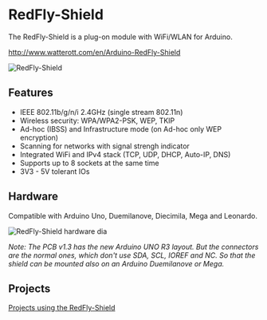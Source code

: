 # RedFly-Shield
The RedFly-Shield is a plug-on module with WiFi/WLAN for Arduino.

<http://www.watterott.com/en/Arduino-RedFly-Shield>

![RedFly-Shield](https://raw.github.com/watterott/RedFly-Shield/master/img/redfly-shield.jpg)


## Features
 * IEEE 802.11b/g/n/i 2.4GHz (single stream 802.11n)
 * Wireless security: WPA/WPA2-PSK, WEP, TKIP
 * Ad-hoc (IBSS) and Infrastructure mode (on Ad-hoc only WEP encryption)
 * Scanning for networks with signal strengh indicator
 * Integrated WiFi and IPv4 stack (TCP, UDP, DHCP, Auto-IP, DNS)
 * Supports up to 8 sockets at the same time
 * 3V3 - 5V tolerant IOs


## Hardware
Compatible with Arduino Uno, Duemilanove, Diecimila, Mega and Leonardo.

![RedFly-Shield hardware dia](https://raw.github.com/watterott/RedFly-Shield/master/img/hw_dia.png)

_Note: The PCB v1.3 has the new Arduino UNO R3 layout. But the connectors are the normal ones, which don't use SDA, SCL, IOREF and NC. So that the shield can be mounted also on an Arduino Duemilanove or Mega._


## Projects
[Projects using the RedFly-Shield](https://github.com/watterott/RedFly-Shield/blob/master/Projects.md)
